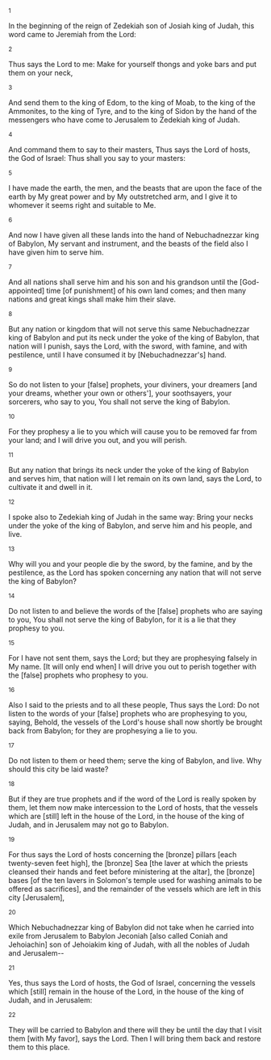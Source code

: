 <sup>1</sup> 

In the beginning of the reign of Zedekiah son of Josiah king of Judah, this word came to Jeremiah from the Lord: 

<sup>2</sup> 

Thus says the Lord to me: Make for yourself thongs and yoke bars and put them on your neck, 

<sup>3</sup> 

And send them to the king of Edom, to the king of Moab, to the king of the Ammonites, to the king of Tyre, and to the king of Sidon by the hand of the messengers who have come to Jerusalem to Zedekiah king of Judah. 

<sup>4</sup> 

And command them to say to their masters, Thus says the Lord of hosts, the God of Israel: Thus shall you say to your masters: 

<sup>5</sup> 

I have made the earth, the men, and the beasts that are upon the face of the earth by My great power and by My outstretched arm, and I give it to whomever it seems right and suitable to Me. 

<sup>6</sup> 

And now I have given all these lands into the hand of Nebuchadnezzar king of Babylon, My servant and instrument, and the beasts of the field also I have given him to serve him. 

<sup>7</sup> 

And all nations shall serve him and his son and his grandson until the [God-appointed] time [of punishment] of his own land comes; and then many nations and great kings shall make him their slave. 

<sup>8</sup> 

But any nation or kingdom that will not serve this same Nebuchadnezzar king of Babylon and put its neck under the yoke of the king of Babylon, that nation will I punish, says the Lord, with the sword, with famine, and with pestilence, until I have consumed it by [Nebuchadnezzar's] hand. 

<sup>9</sup> 

So do not listen to your [false] prophets, your diviners, your dreamers [and your dreams, whether your own or others'], your soothsayers, your sorcerers, who say to you, You shall not serve the king of Babylon. 

<sup>10</sup> 

For they prophesy a lie to you which will cause you to be removed far from your land; and I will drive you out, and you will perish. 

<sup>11</sup> 

But any nation that brings its neck under the yoke of the king of Babylon and serves him, that nation will I let remain on its own land, says the Lord, to cultivate it and dwell in it. 

<sup>12</sup> 

I spoke also to Zedekiah king of Judah in the same way: Bring your necks under the yoke of the king of Babylon, and serve him and his people, and live. 

<sup>13</sup> 

Why will you and your people die by the sword, by the famine, and by the pestilence, as the Lord has spoken concerning any nation that will not serve the king of Babylon? 

<sup>14</sup> 

Do not listen to and believe the words of the [false] prophets who are saying to you, You shall not serve the king of Babylon, for it is a lie that they prophesy to you. 

<sup>15</sup> 

For I have not sent them, says the Lord; but they are prophesying falsely in My name. [It will only end when] I will drive you out to perish together with the [false] prophets who prophesy to you. 

<sup>16</sup> 

Also I said to the priests and to all these people, Thus says the Lord: Do not listen to the words of your [false] prophets who are prophesying to you, saying, Behold, the vessels of the Lord's house shall now shortly be brought back from Babylon; for they are prophesying a lie to you. 

<sup>17</sup> 

Do not listen to them or heed them; serve the king of Babylon, and live. Why should this city be laid waste? 

<sup>18</sup> 

But if they are true prophets and if the word of the Lord is really spoken by them, let them now make intercession to the Lord of hosts, that the vessels which are [still] left in the house of the Lord, in the house of the king of Judah, and in Jerusalem may not go to Babylon. 

<sup>19</sup> 

For thus says the Lord of hosts concerning the [bronze] pillars [each twenty-seven feet high], the [bronze] Sea [the laver at which the priests cleansed their hands and feet before ministering at the altar], the [bronze] bases [of the ten lavers in Solomon's temple used for washing animals to be offered as sacrifices], and the remainder of the vessels which are left in this city [Jerusalem], 

<sup>20</sup> 

Which Nebuchadnezzar king of Babylon did not take when he carried into exile from Jerusalem to Babylon Jeconiah [also called Coniah and Jehoiachin] son of Jehoiakim king of Judah, with all the nobles of Judah and Jerusalem-- 

<sup>21</sup> 

Yes, thus says the Lord of hosts, the God of Israel, concerning the vessels which [still] remain in the house of the Lord, in the house of the king of Judah, and in Jerusalem: 

<sup>22</sup> 

They will be carried to Babylon and there will they be until the day that I visit them [with My favor], says the Lord. Then I will bring them back and restore them to this place.